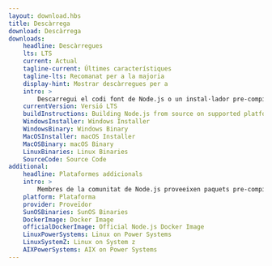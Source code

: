 ```yaml
---
layout: download.hbs
title: Descàrrega
download: Descàrrega
downloads:
    headline: Descàrregues
    lts: LTS
    current: Actual
    tagline-current: Últimes característiques
    tagline-lts: Recomanat per a la majoria
    display-hint: Mostrar descàrregues per a
    intro: >
        Descarregui el codi font de Node.js o un instal·lador pre-compilat per a la seva plataforma, i comenci a desenvolupar avui.
    currentVersion: Versió LTS
    buildInstructions: Building Node.js from source on supported platforms
    WindowsInstaller: Windows Installer
    WindowsBinary: Windows Binary
    MacOSInstaller: macOS Installer
    MacOSBinary: macOS Binary
    LinuxBinaries: Linux Binaries
    SourceCode: Source Code
additional:
    headline: Plataformes addicionals
    intro: >
        Membres de la comunitat de Node.js proveeixen paquets pre-compilats de forma no oficial per a plataformes addicionals no suportades per l'equip central de Node.js que poden no estar al mateix nivell de les versions actuals oficials de Node.js.
    platform: Plataforma
    provider: Proveïdor
    SunOSBinaries: SunOS Binaries
    DockerImage: Docker Image
    officialDockerImage: Official Node.js Docker Image
    LinuxPowerSystems: Linux on Power Systems
    LinuxSystemZ: Linux on System z
    AIXPowerSystems: AIX on Power Systems
---
```


